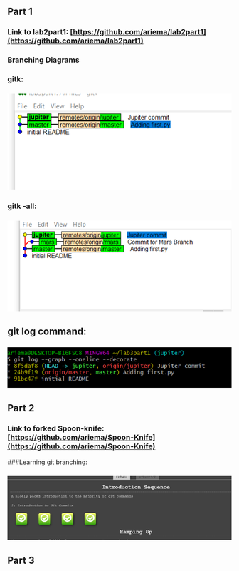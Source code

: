 ## Part 1
### Link to lab2part1: [https://github.com/ariema/lab2part1](https://github.com/ariema/lab2part1)
### Branching Diagrams
### gitk: 
### ![image](images/branch_diagram1.PNG)
### gitk -all: 
### ![image](images/branch_diagram2.PNG)
## git log command:
### ![image](images/branch_diagram3.PNG)

## Part 2
### Link to forked Spoon-knife: [https://github.com/ariema/Spoon-Knife](https://github.com/ariema/Spoon-Knife)
###Learning git branching:
### ![image](images/git_game.PNG)

## Part 3

